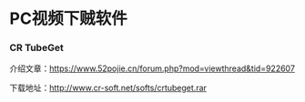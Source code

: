# PC视频下贼软件

### **CR TubeGet**

介绍文章：https://www.52pojie.cn/forum.php?mod=viewthread&tid=922607

下载地址：http://www.cr-soft.net/softs/crtubeget.rar